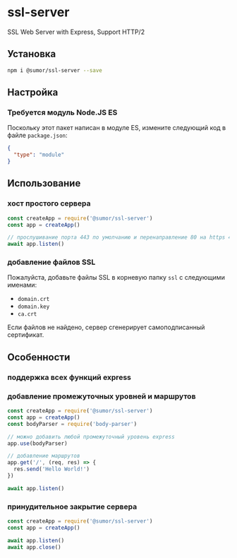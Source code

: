 # ssl-server

SSL Web Server with Express, Support HTTP/2

## Установка

```bash
npm i @sumor/ssl-server --save
```

## Настройка

### Требуется модуль Node.JS ES

Поскольку этот пакет написан в модуле ES, измените следующий код в файле `package.json`:

```json
{
  "type": "module"
}
```

## Использование

### хост простого сервера

```javascript
const createApp = require('@sumor/ssl-server')
const app = createApp()

// прослушивание порта 443 по умолчанию и перенаправление 80 на https 443
await app.listen()
```

### добавление файлов SSL

Пожалуйста, добавьте файлы SSL в корневую папку `ssl` с следующими именами:

- `domain.crt`
- `domain.key`
- `ca.crt`

Если файлов не найдено, сервер сгенерирует самоподписанный сертификат.

## Особенности

### поддержка всех функций express

### добавление промежуточных уровней и маршрутов

```javascript
const createApp = require('@sumor/ssl-server')
const app = createApp()
const bodyParser = require('body-parser')

// можно добавить любой промежуточный уровень express
app.use(bodyParser)

// добавление маршрутов
app.get('/', (req, res) => {
  res.send('Hello World!')
})

await app.listen()
```

### принудительное закрытие сервера

```javascript
const createApp = require('@sumor/ssl-server')
const app = createApp()

await app.listen()
await app.close()
```
